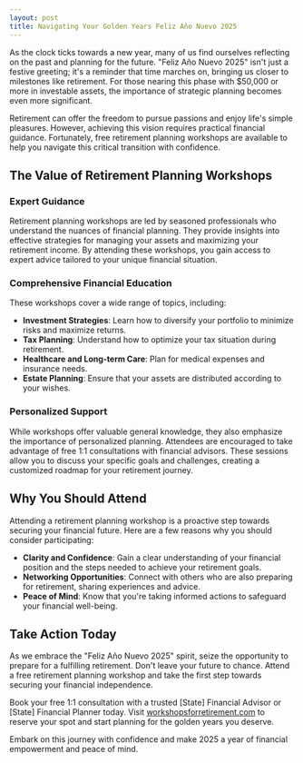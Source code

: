 ```yaml
---
layout: post
title: Navigating Your Golden Years Feliz Año Nuevo 2025
---
```



As the clock ticks towards a new year, many of us find ourselves reflecting on the past and planning for the future. "Feliz Año Nuevo 2025" isn't just a festive greeting; it's a reminder that time marches on, bringing us closer to milestones like retirement. For those nearing this phase with $50,000 or more in investable assets, the importance of strategic planning becomes even more significant. 

Retirement can offer the freedom to pursue passions and enjoy life's simple pleasures. However, achieving this vision requires practical financial guidance. Fortunately, free retirement planning workshops are available to help you navigate this critical transition with confidence.

## The Value of Retirement Planning Workshops

### Expert Guidance

Retirement planning workshops are led by seasoned professionals who understand the nuances of financial planning. They provide insights into effective strategies for managing your assets and maximizing your retirement income. By attending these workshops, you gain access to expert advice tailored to your unique financial situation.

### Comprehensive Financial Education

These workshops cover a wide range of topics, including:

- **Investment Strategies**: Learn how to diversify your portfolio to minimize risks and maximize returns.
- **Tax Planning**: Understand how to optimize your tax situation during retirement.
- **Healthcare and Long-term Care**: Plan for medical expenses and insurance needs.
- **Estate Planning**: Ensure that your assets are distributed according to your wishes.

### Personalized Support

While workshops offer valuable general knowledge, they also emphasize the importance of personalized planning. Attendees are encouraged to take advantage of free 1:1 consultations with financial advisors. These sessions allow you to discuss your specific goals and challenges, creating a customized roadmap for your retirement journey.

## Why You Should Attend

Attending a retirement planning workshop is a proactive step towards securing your financial future. Here are a few reasons why you should consider participating:

- **Clarity and Confidence**: Gain a clear understanding of your financial position and the steps needed to achieve your retirement goals.
- **Networking Opportunities**: Connect with others who are also preparing for retirement, sharing experiences and advice.
- **Peace of Mind**: Know that you're taking informed actions to safeguard your financial well-being.

## Take Action Today

As we embrace the "Feliz Año Nuevo 2025" spirit, seize the opportunity to prepare for a fulfilling retirement. Don't leave your future to chance. Attend a free retirement planning workshop and take the first step towards securing your financial independence.

Book your free 1:1 consultation with a trusted [State] Financial Advisor or [State] Financial Planner today. Visit [workshopsforretirement.com](https://workshopsforretirement.com) to reserve your spot and start planning for the golden years you deserve. 

Embark on this journey with confidence and make 2025 a year of financial empowerment and peace of mind.